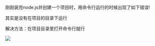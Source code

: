 刚刚装完node.js并创建一个项目时，用命令行运行的时候出现了如下错误!
[](https://i.imgur.com/GrO10jk.png)

其实是没有在项目的目录下运行

解决方法：在项目目录里打开命令行就行

![](https://i.imgur.com/IBODKL0.png)